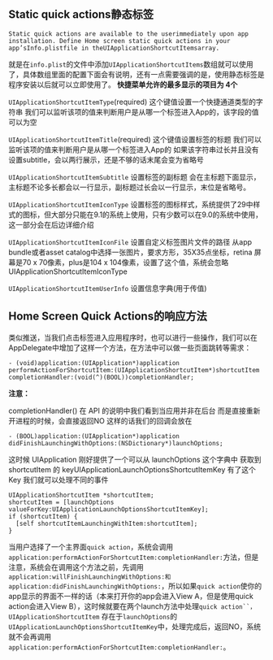 ## Static quick actions静态标签

```
Static quick actions are available to the userimmediately upon app installation. Define Home screen static quick actions in your app’sInfo.plistfile in theUIApplicationShortcutItemsarray.
```

就是在`info.plist`的文件中添加`UIApplicationShortcutItems`数组就可以使用了，具体数组里面的配置下面会有说明，还有一点需要强调的是，使用静态标签是程序安装以后就可以立即使用了。
**快捷菜单允许的最多显示的项目为 4个**

`UIApplicationShortcutItemType`(required) 这个键值设置一个快捷通道类型的字符串 我们可以监听该项的值来判断用户是从哪一个标签进入App的，该字段的值可以为空

`UIApplicationShortcutItemTitle`(required) 这个键值设置标签的标题 我们可以监听该项的值来判断用户是从哪一个标签进入App的 如果该字符串过长并且没有设置subtitle，会以两行展示，还是不够的话末尾会变为省略号

`UIApplicationShortcutItemSubtitle` 设置标签的副标题 会在主标题下面显示，主标题不论多长都会以一行显示，副标题过长会以一行显示，末位是省略号。

`UIApplicationShortcutItemIconType` 设置标签的图标样式，系统提供了29中样式的图标，但大部分只能在9.1的系统上使用，只有少数可以在9.0的系统中使用，这一部分会在后边详细介绍

`UIApplicationShortcutItemIconFile` 设置自定义标签图片文件的路径 从app bundle或者asset catalog中选择一张图片，要求方形，35X35点坐标，retina 屏幕是70 x 70像素，plus是104 x 104像素，设置了这个值，系统会忽略UIApplicationShortcutItemIconType

`UIApplicationShortcutItemUserInfo` 设置信息字典(用于传值)


## Home Screen Quick Actions​的响应方法

类似推送，当我们点击标签进入应用程序时，也可以进行一些操作，我们可以在AppDelegate中增加了这样一个方法，在方法中可以做一些页面跳转等需求：

```objc
- (void)application:(UIApplication*)application performActionForShortcutItem:(UIApplicationShortcutItem*)shortcutItem completionHandler:(void(^)(BOOL))completionHandler;
```

**注意：**

completionHandler() 在 API 的说明中我们看到当应用并非在后台
而是直接重新开进程的时候，会直接返回NO 这样的话我们的回调会放在

```objc
- (BOOL)application:(UIApplication*)application didFinishLaunchingWithOptions:(NSDictionary*)launchOptions;
```

这时候 UIApplication 刚好提供了一个可以从 launchOptions 这个字典中
获取到 shortcutItem 的 keyUIApplicationLaunchOptionsShortcutItemKey
有了这个Key 我们就可以处理不同的事件
```objc
UIApplicationShortcutItem *shortcutItem;
shortcutItem = [launchOptions valueForKey:UIApplicationLaunchOptionsShortcutItemKey];
if (shortcutItem) {
  [self shortcutItemLaunchingWithItem:shortcutItem];
}
```

当用户选择了一个主界面`quick action`，系统会调用`application:performActionForShortcutItem:completionHandler:`方法，但是注意，系统会在调用这个方法之前，先调用`application:willFinishLaunchingWithOptions:和application:didFinishLaunchingWithOptions:`，所以如果`quick action`使你的app显示的界面不一样的话（本来打开你的app会进入View A，但是使用quick action会进入View B），这时候就要在两个launch方法中处理`quick action``，UIApplicationShortcutItem` 存在于`launchOptions`的`UIApplicationLaunchOptionsShortcutItemKey`中，处理完成后，返回NO，系统就不会再调用`application:performActionForShortcutItem:completionHandler:`。
